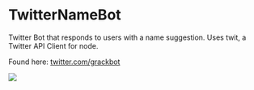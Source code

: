 # TwitterNameBot
Twitter Bot that responds to users with a name suggestion. Uses twit, a Twitter API Client for node.

Found here: [twitter.com/grackbot](https://twitter.com/grackbot)

![](http://i.imgur.com/QbyfwC5.png)
